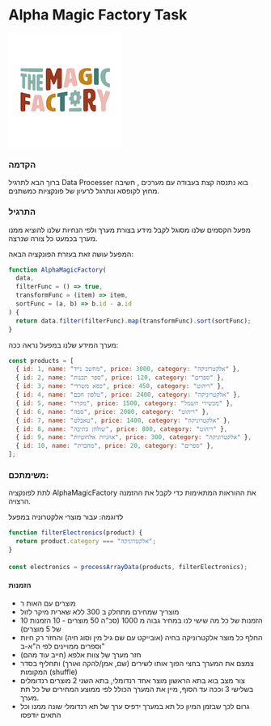 # Alpha Magic Factory Task

![The Magic Factory](../../../../Pictures/theMagicFactorypng.png)

### הקדמה

ברוך הבא לתרגיל Data Processer בוא נתנסה קצת בעבודה עם מערכים , חשיבה מחוץ לקופסא ונתרגל לרעיון של פונקציות כמשתנים.

### התרגיל

מפעל הקסמים שלנו מסוגל לקבל מידע בצורת מערך ולפי הנחיות שלנו להוציא ממנו מערך בכמעט כל צורה שנרצה.

המפעל עושה זאת בעזרת הפונקציה הבאה:

```js
function AlphaMagicFactory(
  data,
  filterFunc = () => true,
  transformFunc = (item) => item,
  sortFunc = (a, b) => b.id - a.id
) {
  return data.filter(filterFunc).map(transformFunc).sort(sortFunc);
}
```

מערך המידע שלנו במפעל נראה ככה:

```js
const products = [
  { id: 1, name: "מחשב נייד", price: 3000, category: "אלקטרוניקה" },
  { id: 2, name: "ספר תכנות", price: 120, category: "ספרים" },
  { id: 3, name: "כסא משרדי", price: 450, category: "ריהוט" },
  { id: 4, name: "טלפון חכם", price: 2400, category: "אלקטרוניקה" },
  { id: 5, name: "מקרר", price: 1500, category: "מכשירי חשמל" },
  { id: 6, name: "ספה", price: 2000, category: "ריהוט" },
  { id: 7, name: "טאבלט", price: 1400, category: "אלקטרוניקה" },
  { id: 8, name: "שולחן כתיבה", price: 800, category: "ריהוט" },
  { id: 9, name: "אוזניות אלחוטיות", price: 300, category: "אלקטרוניקה" },
  { id: 10, name: "מחברת", price: 20, category: "ספרים" },
];
```

### משימתכם:

לתת לפונקציה AlphaMagicFactory את ההוראות המתאימות כדי לקבל את ההזמנה הרצויה.

לדוגמה:
עבור מוצרי אלקטרוניה במפעל

```js
function filterElectronics(product) {
  return product.category === "אלקטרוניקה";
}

const electronics = processArrayData(products, filterElectronics);
```

#### הזמנות

- מוצרים עם האות ר
- מוצריך שמחירם מתחלק ב 300 ללא שארית מיקר לזול
- 10 הזמנות של כל מה שישי לנו במחיר גבוה מ 1000 (סכ"ה 50 מוצרים - 10 הזמנות של 5 מוצרים)
- החלף כל מוצר אלקטרוניקה בחיה (אובייקט עם שם גיל מין וסוג חיה) והחזר רק חיות וספרים ממויינים לפי ה"א-ב"
- חזר מערך של צוות אלפא (חייב עוד מהם)
- צמצם את המערך בחצי הפוך אותו לשירים (שם, אמן/להקה ואורך) ותחליף בסדר המקומות (shuffle)
- צור מצב בוא בתא הראשון מוצר אחד רנדומלי, בתא השני 2 מוצרים רנדומלים בשלישי 3 וככה עד הסוף, מיין את המערך הכולל לפי ממוצע המחירים של כל תת מערך.
- גרום לכך שבזמן המיון כל תא במערך ידפיס ערך של תא רנדומלי שונה ממנו וכל התאים יודפסו
